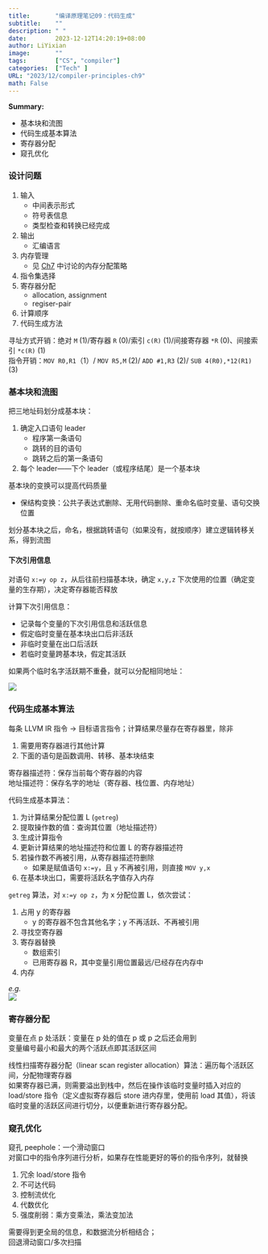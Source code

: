```yaml
---
title:       "编译原理笔记09：代码生成"
subtitle:    ""
description: " "
date:        2023-12-12T14:20:19+08:00
author: LiYixian
image:       ""
tags:        ["CS", "compiler"]
categories:  ["Tech" ]
URL: "2023/12/compiler-principles-ch9"
math: False
---
```


**Summary:**
- 基本块和流图
- 代码生成基本算法
- 寄存器分配
- 窥孔优化

### 设计问题

1. 输入
	- 中间表示形式
	- 符号表信息
	- 类型检查和转换已经完成
2. 输出
	- 汇编语言
3. 内存管理
	- 见 [Ch7](https://liyixian06.github.io/2023/11/compiler-principles-ch7/) 中讨论的内存分配策略
4. 指令集选择
5. 寄存器分配
	- allocation, assignment
	- regiser-pair
6. 计算顺序
7. 代码生成方法

寻址方式开销：绝对 `M` (1)/寄存器 `R` (0)/索引 `c(R)` (1)/间接寄存器 `*R` (0)、间接索引 `*c(R)` (1)  
指令开销：`MOV R0,R1`（1）/ `MOV R5,M` (2)/ `ADD #1,R3` (2)/ `SUB 4(R0),*12(R1)` (3)

### 基本块和流图

把三地址码划分成基本块：  
1. 确定入口语句 leader
	- 程序第一条语句
	- 跳转的目的语句
	- 跳转之后的第一条语句
2. 每个 leader——下个 leader（或程序结尾）是一个基本块

基本块的变换可以提高代码质量  
- 保结构变换：公共子表达式删除、无用代码删除、重命名临时变量、语句交换位置

划分基本块之后，命名，根据跳转语句（如果没有，就按顺序）建立逻辑转移关系，得到流图  

#### 下次引用信息

对语句 `x:=y op z`，从后往前扫描基本块，确定 `x,y,z` 下次使用的位置（确定变量的生存期），决定寄存器能否释放  

计算下次引用信息：  
- 记录每个变量的下次引用信息和活跃信息
- 假定临时变量在基本块出口后非活跃
- 非临时变量在出口后活跃
- 若临时变量跨基本块，假定其活跃

如果两个临时名字活跃期不重叠，就可以分配相同地址：  

![](/img/临时名字重用地址.png)

### 代码生成基本算法

每条 LLVM IR 指令 -> 目标语言指令；计算结果尽量存在寄存器里，除非  
1. 需要用寄存器进行其他计算
2. 下面的语句是函数调用、转移、基本块结束

寄存器描述符：保存当前每个寄存器的内容  
地址描述符：保存名字的地址（寄存器、栈位置、内存地址）  

代码生成基本算法：  
1. 为计算结果分配位置 L (`getreg`)
2. 提取操作数的值：查询其位置（地址描述符）
3. 生成计算指令
4. 更新计算结果的地址描述符和位置 L 的寄存器描述符
5. 若操作数不再被引用，从寄存器描述符删除
	- 如果是赋值语句 `x:=y`，且 `y` 不再被引用，则直接 `MOV y,x`
6. 在基本块出口，需要将活跃名字值存入内存

`getreg` 算法，对 `x:=y op z`，为 x 分配位置 L，依次尝试：  
1. 占用 y 的寄存器
	- y 的寄存器不包含其他名字；y 不再活跃、不再被引用
2. 寻找空寄存器
3. 寄存器替换
	- 数组索引
	- 已用寄存器 R，其中变量引用位置最远/已经存在内存中
4. 内存

*e.g.*  
![](/img/目标代码生成例子.png)

### 寄存器分配

变量在点 p 处活跃：变量在 p 处的值在 p 或 p 之后还会用到  
变量编号最小和最大的两个活跃点即其活跃区间  

线性扫描寄存器分配（linear scan register allocation）算法：遍历每个活跃区间，分配物理寄存器  
如果寄存器已满，则需要溢出到栈中，然后在操作该临时变量时插入对应的 load/store 指令（定义虚拟寄存器后 store 进内存里，使用前 load 其值），将该临时变量的活跃区间进行切分，以便重新进行寄存器分配。

### 窥孔优化

窥孔 peephole：一个滑动窗口  
对窗口中的指令序列进行分析，如果存在性能更好的等价的指令序列，就替换  

1. 冗余 load/store 指令
2. 不可达代码
3. 控制流优化
4. 代数优化
5. 强度削弱：乘方变乘法，乘法变加法

需要得到更全局的信息，和数据流分析相结合；  
回退滑动窗口/多次扫描
